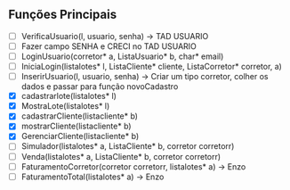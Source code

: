 
## Funções Principais
- [ ] VerificaUsuario(l, usuario, senha) -> TAD USUARIO
- [ ] Fazer campo SENHA e CRECI no TAD USUARIO
- [ ] LoginUsuario(corretor* a, ListaUsuario* b, char* email)
- [ ] IniciaLogin(listalotes* l, ListaCliente* cliente, ListaCorretor* corretor, a)
- [ ] InserirUsuario(l, usuario, senha) -> Criar um tipo corretor, colher os dados e passar para função novoCadastro
- [X] cadastrarlote(listalotes* l)
- [X] MostraLote(listalotes* l)
- [X] cadastrarCliente(listacliente* b)
- [X] mostrarCliente(listacliente* b)
- [X] GerenciarCliente(listacliente* b)
- [ ] Simulador(listalotes* a, ListaCliente* b, corretor corretorr)
- [ ] Venda(listalotes* a, ListaCliente* b, corretor corretorr)
- [ ] FaturamentoCorretor(corretor corretorr, listalotes* a) -> Enzo
- [ ] FaturamentoTotal(listalotes* a) -> Enzo
